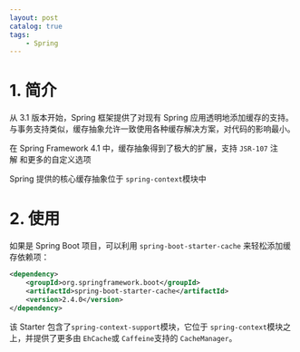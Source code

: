 ```yaml
---
layout: post   	
catalog: true 	
tags:
    - Spring
---
```



# 1. 简介

从 3.1 版本开始，Spring 框架提供了对现有 Spring 应用透明地添加缓存的支持。与事务支持类似，缓存抽象允许一致使用各种缓存解决方案，对代码的影响最小。

在 Spring Framework 4.1 中，缓存抽象得到了极大的扩展，支持 `JSR-107` 注解 和更多的自定义选项

Spring 提供的核心缓存抽象位于 `spring-context`模块中

# 2. 使用

如果是 Spring Boot 项目，可以利用 `spring-boot-starter-cache` 来轻松添加缓存依赖项：

```xml
<dependency>
    <groupId>org.springframework.boot</groupId>
    <artifactId>spring-boot-starter-cache</artifactId>
    <version>2.4.0</version>
</dependency>
```

该 Starter 包含了`spring-context-support`模块，它位于 `spring-context`模块之上，并提供了更多由 `EhCache`或 `Caffeine`支持的 `CacheManager`。

